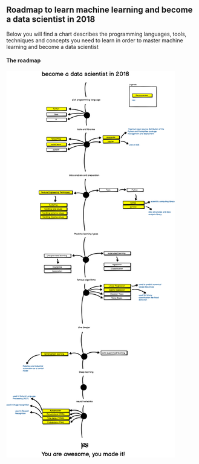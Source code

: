 ## Roadmap to learn machine learning and become a data scientist in 2018

Below you will find a chart describes the programming languages, tools, techniques and concepts you need to learn in order to master machine learning and become a data scientist

#### The roadmap
![Alt text](/images/ml-roadmap.png?raw=true "screenshot")
